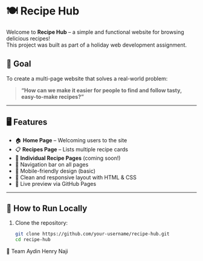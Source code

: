 # 🍽️ Recipe Hub

Welcome to **Recipe Hub** – a simple and functional website for browsing delicious recipes!  
This project was built as part of a holiday web development assignment.

## 🌟 Goal

To create a multi-page website that solves a real-world problem:  
> **“How can we make it easier for people to find and follow tasty, easy-to-make recipes?”**

---

## 🖥️ Features

- 🏠 **Home Page** – Welcoming users to the site
- 📋 **Recipes Page** – Lists multiple recipe cards
- 🍝 **Individual Recipe Pages** (coming soon!)
- 🧭 Navigation bar on all pages
- 📱 Mobile-friendly design (basic)
- 🎨 Clean and responsive layout with HTML & CSS
- 🚀 Live preview via GitHub Pages

---

## 🚀 How to Run Locally

1. Clone the repository:
   ```bash
   git clone https://github.com/your-username/recipe-hub.git
   cd recipe-hub
👥 Team
Aydin     Henry     Naji

